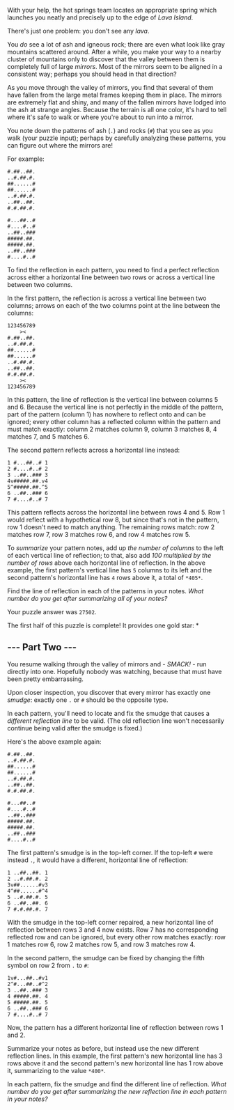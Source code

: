 With your help, the hot springs team locates an appropriate spring which launches you neatly and precisely up to the edge of *Lava Island*.

There's just one problem: you don't see any *lava*.

You *do* see a lot of ash and igneous rock; there are even  what look like gray mountains scattered around. After a while, you make  your way to a nearby cluster of mountains only to discover that the  valley between them is completely full of large *mirrors*.  Most of the mirrors seem to be aligned in a consistent way; perhaps you should head in that direction?

As you move through the valley of mirrors, you find that several of  them have fallen from the large metal frames keeping them in place. The  mirrors are extremely flat and shiny, and many of the fallen mirrors  have lodged into the ash at strange angles. Because the terrain is all  one color, it's hard to tell where it's safe to walk or where you're  about to run into a mirror.

You note down the patterns of ash (`.`) and rocks (`#`) that you see as you walk (your puzzle input); perhaps by carefully  analyzing these patterns, you can figure out where the mirrors are!

For example:

```
#.##..##.
..#.##.#.
##......#
##......#
..#.##.#.
..##..##.
#.#.##.#.

#...##..#
#....#..#
..##..###
#####.##.
#####.##.
..##..###
#....#..#
```

To find the reflection in each pattern, you need to find a perfect  reflection across either a horizontal line between two rows or across a  vertical line between two columns.

In the first pattern, the reflection is across a vertical line  between two columns; arrows on each of the two columns point at the line between the columns:

```
123456789
    ><   
#.##..##.
..#.##.#.
##......#
##......#
..#.##.#.
..##..##.
#.#.##.#.
    ><   
123456789
```

In this pattern, the line of reflection is the vertical line between  columns 5 and 6. Because the vertical line is not perfectly in the  middle of the pattern, part of the pattern (column 1) has nowhere to  reflect onto and can be ignored; every other column has a reflected  column within the pattern and must match exactly: column 2 matches  column 9, column 3 matches 8, 4 matches 7, and 5 matches 6.

The second pattern reflects across a horizontal line instead:

```
1 #...##..# 1
2 #....#..# 2
3 ..##..### 3
4v#####.##.v4
5^#####.##.^5
6 ..##..### 6
7 #....#..# 7
```

This pattern reflects across the horizontal line between rows 4 and  5. Row 1 would reflect with a hypothetical row 8, but since that's not  in the pattern, row 1 doesn't need to match anything. The remaining rows match: row 2 matches row 7, row 3 matches row 6, and row 4 matches row  5.

To *summarize* your pattern notes, add up *the number of columns* to the left of each vertical line of reflection; to that, also add *100 multiplied by the number of rows* above each horizontal line of reflection. In the above example, the first pattern's vertical line has `5` columns to its left and the second pattern's horizontal line has `4` rows above it, a total of `*405*`.

Find the line of reflection in each of the patterns in your notes. *What number do you get after summarizing all of your notes?*

Your puzzle answer was `27502`.

The first half of this puzzle is complete! It provides one gold star: *

## --- Part Two ---

You resume walking through the valley of mirrors and - *SMACK!* - run directly into one. Hopefully nobody was watching, because that must have been pretty embarrassing.

Upon closer inspection, you discover that every mirror has exactly one *smudge*: exactly one `.` or `#` should be the opposite type.

In each pattern, you'll need to locate and fix the smudge that causes a *different reflection line* to be valid. (The old reflection line won't necessarily continue being valid after the smudge is fixed.)

Here's the above example again:

```
#.##..##.
..#.##.#.
##......#
##......#
..#.##.#.
..##..##.
#.#.##.#.

#...##..#
#....#..#
..##..###
#####.##.
#####.##.
..##..###
#....#..#
```

The first pattern's smudge is in the top-left corner. If the top-left `#` were instead `.`, it would have a different, horizontal line of reflection:

```
1 ..##..##. 1
2 ..#.##.#. 2
3v##......#v3
4^##......#^4
5 ..#.##.#. 5
6 ..##..##. 6
7 #.#.##.#. 7
```

With the smudge in the top-left corner repaired, a new horizontal  line of reflection between rows 3 and 4 now exists. Row 7 has no  corresponding reflected row and can be ignored, but every other row  matches exactly: row 1 matches row 6, row 2 matches row 5, and row 3  matches row 4.

In the second pattern, the smudge can be fixed by changing the fifth symbol on row 2 from `.` to `#`:

```
1v#...##..#v1
2^#...##..#^2
3 ..##..### 3
4 #####.##. 4
5 #####.##. 5
6 ..##..### 6
7 #....#..# 7
```

Now, the pattern has a different horizontal line of reflection between rows 1 and 2.

Summarize your notes as before, but instead use the new different  reflection lines. In this example, the first pattern's new horizontal  line has 3 rows above it and the second pattern's new horizontal line  has 1 row above it, summarizing to the value `*400*`.

In each pattern, fix the smudge and find the different line of reflection. *What number do you get after summarizing the new reflection line in each pattern in your notes?*